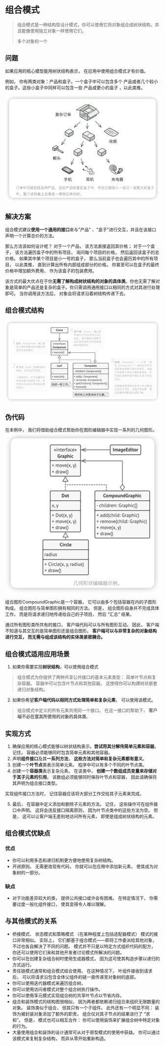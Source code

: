 # 组合模式
> 组合模式是一种结构型设计模式，你可以使用它将对象组合成树状结构，并且能像使用独立对象一样使用它们。
> 
> 多个对象的一个

## 问题
如果应用的核心模型能用树状结构表示， 在应用中使用组合模式才有价值。

例如， 你有两类对象：产品和盒子。一个盒子中可以包含多个 产品或者几个较小的盒子。这些小盒子中同样可以包含一些 产品或更小的盒子 ，以此类推。

![img.png](img.png)

## 解决方案
组合模式建议**使用一个通用的接口**来与"产品" 、"盒子"进行交互，并且在该接口声明一个计算总价的方法。

那么方法该如何设计呢？ 对于一个产品， 该方法直接返回其价格； 对于一个盒子， 该方法遍历盒子中的所有项目， 询问每个项目的价格， 然后返回该盒子的总价格。 如果其中某个项目是小一号的盒子， 那么当前盒子也会遍历其中的所有项目， 以此类推， 直到计算出所有内部组成部分的价格。 你甚至可以在盒子的最终价格中增加额外费用， 作为该盒子的包装费用。

该方式的最大优点在于你**无需了解构成树状结构的对象的具体类**。你也无需了解对象是简单的产品还是复杂的盒子。你只需调用通用接口以相同的方式对其进行处理即可。 当你调用该方法后， 对象会将请求沿着树结构传递下去。

## 组合模式结构
![img_1.png](img_1.png)

## 伪代码
在本例中， 我们将借助组合模式帮助你在图形编辑器中实现一系列的几何图形。
![img_2.png](img_2.png)

组合图形CompoundGraphic是一个容器， 它可以由多个包括容器在内的子图形构成。 组合图形与简单图形拥有相同的方法。 但是， 组合图形自身并不完成具体工作， 而是将请求递归地传递给自己的子项目， 然后 “汇总” 结果。

通过所有图形类所共有的接口， 客户端代码可以与所有图形互动。 因此， 客户端不知道与其交互的是简单图形还是组合图形。 **客户端可以与非常复杂的对象结构进行交互， 而无需与组成该结构的实体类紧密耦合。**

## 组合模式适用应用场景
1. 如果你需要实现**树状结构**，可以使用组合模式
> 组合模式为你提供了两种共享公共接口的基本元素类型： 简单叶节点和复杂容器。 容器中可以包含叶节点和其他容器。 这使得你可以构建树状嵌套递归对象结构。

2. 如果你希望**客户端代码以相同方式处理简单和复杂元素**， 可以使用该模式。
> 组合模式中定义的所有元素共用同一个接口。 在这一接口的帮助下， **客户端不必在意其所使用的对象的具体类**。

## 实现方式
1. 确保应用的核心模式能够以树状结构表示。**尝试将其分解伟简单元素和容器**。记住， 容器必须能够同时包含简单元素和其他容器。
2. 声明**组件接口**及其**一系列方法**， **这些方法对简单和复杂元素都有意义**。
3. 创建一个**叶节点**类表示简单元素。 程序中可以有多个不同的叶节点类。
4. 创建一个**容器类**表示复杂元素。 在该类中， **创建一个数组成员变量来存储对于其子元素的引用**。 该数组必须能够同时保存叶节点和容器， 因此请确保将其声明为组合接口类型。

实现组件接口方法时， 记住容器应该将大部分工作交给其子元素来完成。

5. 最后， 在容器中定义添加和删除子元素的方法。
记住， 这些操作可在组件接口中声明。 这将会违反接口隔离原则， 因为叶节点类中的这些方法为空。 但是， 这可以让客户端无差别地访问所有元素， 即使是组成树状结构的元素。

## 组合模式优缺点
### 优点
- 你可以利用多态和递归机制更方便地使用复杂树结构。
- 开闭原则。 无需更改现有代码， 你就可以在应用中添加新元素， 使其成为对象树的一部分。
### 缺点
- 对于功能差异较大的类， 提供公共接口或许会有困难。 在特定情况下， 你需要过度一般化组件接口， 使其变得令人难以理解。

## 与其他模式的关系
- 桥接模式、 状态模式和策略模式 （在某种程度上包括适配器模式） 模式的接口非常相似。 实际上， 它们都基于组合模式——即将工作委派给其他对象， 不过也各自解决了不同的问题。 模式并不只是以特定方式组织代码的配方， 你还可以使用它们来和其他开发者讨论模式所解决的问题。
- 你可以在创建复杂组合树时使用生成器模式， 因为这可使其构造步骤以递归的方式运行。
- 责任链模式通常和组合模式结合使用。 在这种情况下， 叶组件接收到请求后， 可以将请求沿包含全体父组件的链一直传递至对象树的底部。
- 你可以使用迭代器模式来遍历组合树。
- 你可以使用访问者模式对整个组合树执行操作。
- 你可以使用享元模式实现组合树的共享叶节点以节省内存。
- 组合和装饰模式的结构图很相似， 因为两者都依赖递归组合来组织无限数量的对象。
  装饰类似于组合， 但其只有一个子组件。 此外还有一个明显不同： 装饰为被封装对象添加了额外的职责， 组合仅对其子节点的结果进行了 “求和”。
  但是， 模式也可以相互合作： 你可以使用装饰来扩展组合树中特定对象的行为。
- 大量使用组合和装饰的设计通常可从对于原型模式的使用中获益。 你可以通过该模式来复制复杂结构， 而非从零开始重新构造。





